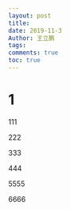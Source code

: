 ```yaml
---
layout: post
title: 
date: 2019-11-3
Author: 王立鹏 
tags:
comments: true
toc: true
---
```


# 1

111

222

333

444

5555

6666

